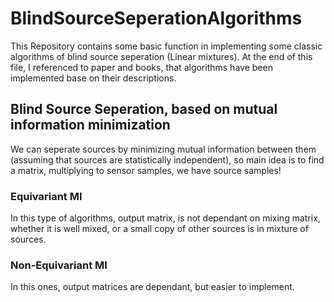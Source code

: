 # BlindSourceSeperationAlgorithms

This Repository contains some basic function in implementing some classic algorithms of blind source seperation (Linear mixtures). At the end of this file, I referenced to paper and books, that algorithms have been implemented base on their descriptions.

## Blind Source Seperation, based on mutual information minimization

We can seperate sources by minimizing mutual information between them (assuming that sources are statistically independent), so main idea is to find a matrix, multiplying to sensor samples, we have source samples!

### Equivariant MI

In this type of algorithms, output matrix, is not dependant on mixing matrix, whether it is well mixed, or a small copy of other sources is in mixture of sources.

### Non-Equivariant MI

In this ones, output matrices are dependant, but easier to implement.

